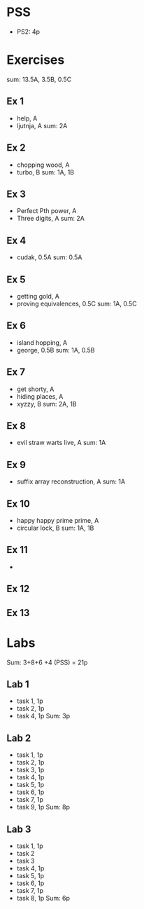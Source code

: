 # PSS
- PS2: 4p

# Exercises
sum: 13.5A, 3.5B, 0.5C

## Ex 1
- help, A
- ljutnja, A
sum: 2A

## Ex 2
- chopping wood, A
- turbo, B
sum: 1A, 1B

## Ex 3
- Perfect Pth power, A
- Three digits, A
sum: 2A

## Ex 4
- cudak, 0.5A
sum: 0.5A

## Ex 5
- getting gold, A
- proving equivalences, 0.5C
sum: 1A, 0.5C

## Ex 6
- island hopping, A
- george, 0.5B
sum: 1A, 0.5B

## Ex 7
- get shorty, A
- hiding places, A
- xyzzy, B
sum: 2A, 1B

## Ex 8
- evil straw warts live, A
sum: 1A

## Ex 9
- suffix array reconstruction, A
sum: 1A

## Ex 10
- happy happy prime prime, A
- circular lock, B
sum: 1A, 1B

## Ex 11
-

## Ex 12

## Ex 13


# Labs
Sum: 3+8+6  +4 (PSS) = 21p

## Lab 1
- task 1, 1p
- task 2, 1p
- task 4, 1p
Sum: 3p

## Lab 2
- task 1, 1p
- task 2, 1p 
- task 3, 1p
- task 4, 1p
- task 5, 1p
- task 6, 1p
- task 7, 1p
- task 9, 1p
Sum: 8p

## Lab 3
- task 1, 1p
- task 2 
- task 3
- task 4, 1p
- task 5, 1p
- task 6, 1p
- task 7, 1p
- task 8, 1p
Sum: 6p
